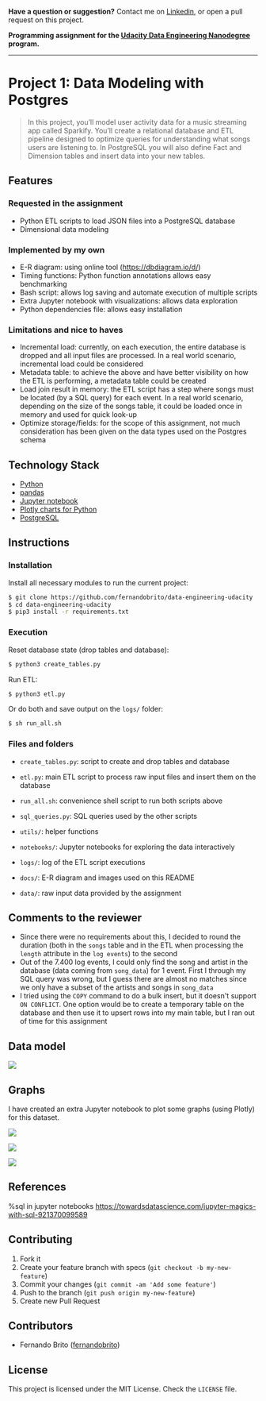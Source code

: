 **Have a question or suggestion?**
Contact me on [Linkedin](https://www.linkedin.com/in/fernandosmbrito), or open a pull request on this project.

**Programming assignment for the [Udacity Data Engineering Nanodegree](https://www.udacity.com/course/data-engineer-nanodegree--nd027) program.**

---

# Project 1: Data Modeling with Postgres

> In this project, you’ll model user activity data for a music streaming app called Sparkify. You’ll create a relational database and ETL pipeline designed to optimize queries for understanding what songs users are listening to. In PostgreSQL you will also define Fact and Dimension tables and insert data into your new tables.

## Features 
### Requested in the assignment

* Python ETL scripts to load JSON files into a PostgreSQL database
* Dimensional data modeling


### Implemented by my own

* E-R diagram: using online tool (https://dbdiagram.io/d/)
* Timing functions: Python function annotations allows easy benchmarking
* Bash script: allows log saving and automate execution of multiple scripts
* Extra Jupyter notebook with visualizations: allows data exploration
* Python dependencies file: allows easy installation


### Limitations and nice to haves
* Incremental load: currently, on each execution, the entire database is dropped and all input files are processed. In a real world scenario, incremental load could be considered
* Metadata table: to achieve the above and have better visibility on how the ETL is performing, a metadata table could be created
* Load join result in memory: the ETL script has a step where songs must be located (by a SQL query) for each event. In a real world scenario, depending on the size of the songs table, it could be loaded once in memory and used for quick look-up
* Optimize storage/fields: for the scope of this assignment, not much consideration has been given on the data types used on the Postgres schema


## Technology Stack
* [Python](https://www.python.org/)
* [pandas](https://pandas.pydata.org/)
* [Jupyter notebook](https://jupyter.org/)
* [Plotly charts for Python](https://plot.ly/python/)
* [PostgreSQL](https://www.postgresql.org/)

## Instructions

### Installation

Install all necessary modules to run the current project:

```bash
$ git clone https://github.com/fernandobrito/data-engineering-udacity
$ cd data-engineering-udacity
$ pip3 install -r requirements.txt
```

### Execution

Reset database state (drop tables and database):

```bash
$ python3 create_tables.py
```

Run ETL:
```bash
$ python3 etl.py
```

Or do both and save output on the `logs/` folder:

```bash
$ sh run_all.sh
```

### Files and folders

* `create_tables.py`: script to create and drop tables and database
* `etl.py`: main ETL script to process raw input files and insert them on the database
* `run_all.sh`: convenience shell script to run both scripts above
* `sql_queries.py`: SQL queries used by the other scripts

* `utils/`: helper functions
* `notebooks/`: Jupyter notebooks for exploring the data interactively
* `logs/`: log of the ETL script executions
* `docs/`: E-R diagram and images used on this README
* `data/`: raw input data provided by the assignment

## Comments to the reviewer

* Since there were no requirements about this, I decided to round the duration (both in the `songs` table and in the ETL when processing the `length` attribute in the `log events`) to the second
* Out of the 7.400 log events, I could only find the song and artist in the database (data coming from `song_data`) for 1 event. First I through my SQL query was wrong, but I guess there are almost no matches since we only have a subset of the artists and songs in `song_data`
* I tried using the `COPY` command to do a bulk insert, but it doesn't support `ON CONFLICT`. One option would be to create a temporary table on the database and then use it to upsert rows into my main table, but I ran out of time for this assignment

## Data model

![](docs/erd.png?raw=true)

## Graphs

I have created an extra Jupyter notebook to plot some graphs (using Plotly) for this dataset.

![](docs/viz1-plan.png?raw=true)

![](docs/viz2-gender.png?raw=true)

![](docs/viz3-found.png?raw=true)

## References

%sql in jupyter notebooks
https://towardsdatascience.com/jupyter-magics-with-sql-921370099589



## Contributing

1. Fork it
2. Create your feature branch with specs (`git checkout -b my-new-feature`)
3. Commit your changes (`git commit -am 'Add some feature'`)
4. Push to the branch (`git push origin my-new-feature`)
5. Create new Pull Request


## Contributors

* Fernando Brito ([fernandobrito](https://github.com/fernandobrito))


## License

This project is licensed under the MIT License. Check the `LICENSE` file.
